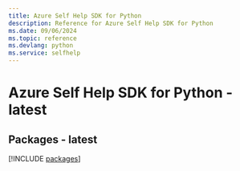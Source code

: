 ```yaml
---
title: Azure Self Help SDK for Python
description: Reference for Azure Self Help SDK for Python
ms.date: 09/06/2024
ms.topic: reference
ms.devlang: python
ms.service: selfhelp
---
```

# Azure Self Help SDK for Python - latest
## Packages - latest
[!INCLUDE [packages](self-help-index.md)]